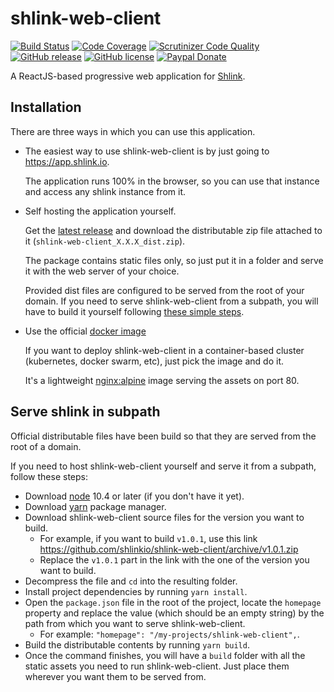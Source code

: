 # shlink-web-client

[![Build Status](https://img.shields.io/travis/shlinkio/shlink-web-client.svg?style=flat-square)](https://travis-ci.org/shlinkio/shlink-web-client)
[![Code Coverage](https://img.shields.io/scrutinizer/coverage/g/shlinkio/shlink-web-client.svg?style=flat-square)](https://scrutinizer-ci.com/g/shlinkio/shlink-web-client/?branch=master)
[![Scrutinizer Code Quality](https://img.shields.io/scrutinizer/g/shlinkio/shlink-web-client.svg?style=flat-square)](https://scrutinizer-ci.com/g/shlinkio/shlink-web-client/?branch=master)
[![GitHub release](https://img.shields.io/github/release/shlinkio/shlink-web-client.svg?style=flat-square)](https://github.com/shlinkio/shlink-web-client/releases/latest)
[![GitHub license](https://img.shields.io/github/license/shlinkio/shlink-web-client.svg?style=flat-square)](https://github.com/shlinkio/shlink-web-client/blob/master/LICENSE)
[![Paypal Donate](https://img.shields.io/badge/Donate-paypal-blue.svg?style=flat-square&logo=paypal&colorA=cccccc)](https://acel.me/donate)

A ReactJS-based progressive web application for [Shlink](https://shlink.io).

## Installation

There are three ways in which you can use this application.

* The easiest way to use shlink-web-client is by just going to https://app.shlink.io.

    The application runs 100% in the browser, so you can use that instance and access any shlink instance from it.

* Self hosting the application yourself.

    Get the [latest release](https://github.com/shlinkio/shlink-web-client/releases/latest) and download the distributable zip file attached to it (`shlink-web-client_X.X.X_dist.zip`).

    The package contains static files only, so just put it in a folder and serve it with the web server of your choice.

    Provided dist files are configured to be served from the root of your domain. If you need to serve shlink-web-client from a subpath, you will have to build it yourself following [these simple steps](#serve-shlink-in-subpath).

* Use the official [docker image](https://hub.docker.com/r/shlinkio/shlink-web-client/)

    If you want to deploy shlink-web-client in a container-based cluster (kubernetes, docker swarm, etc), just pick the image and do it.

    It's a lightweight [nginx:alpine](https://hub.docker.com/r/library/nginx/) image serving the assets on port 80.

## Serve shlink in subpath

Official distributable files have been build so that they are served from the root of a domain.

If you need to host shlink-web-client yourself and serve it from a subpath, follow these steps:

* Download [node](https://nodejs.org/en/download/package-manager/) 10.4 or later (if you don't have it yet).
* Download [yarn](https://yarnpkg.com/en/docs/install) package manager.
* Download shlink-web-client source files for the version you want to build.
    * For example, if you want to build `v1.0.1`, use this link https://github.com/shlinkio/shlink-web-client/archive/v1.0.1.zip
    * Replace the `v1.0.1` part in the link with the one of the version you want to build.
* Decompress the file and `cd` into the resulting folder.
* Install project dependencies by running `yarn install`.
* Open the `package.json` file in the root of the project, locate the `homepage` property and replace the value (which should be an empty string) by the path from which you want to serve shlink-web-client.
    * For example: `"homepage": "/my-projects/shlink-web-client",`.
* Build the distributable contents by running `yarn build`.
* Once the command finishes, you will have a `build` folder with all the static assets you need to run shlink-web-client. Just place them wherever you want them to be served from.
